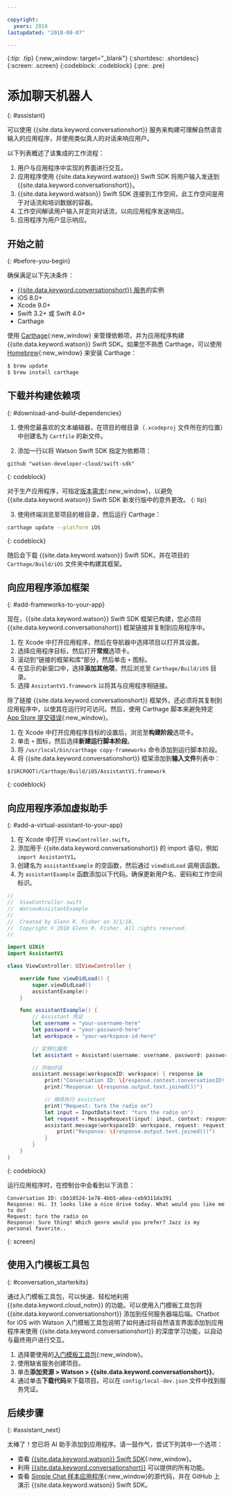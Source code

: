 ```yaml
---

copyright:
  years: 2018
lastupdated: "2018-08-07"

---
```

{:tip: .tip}
{:new_window: target="_blank"}
{:shortdesc: .shortdesc}
{:screen: .screen}
{:codeblock: .codeblock}
{:pre: .pre}

# 添加聊天机器人
{: #assistant}

可以使用 {{site.data.keyword.conversationshort}} 服务来构建可理解自然语言输入的应用程序，并使用类似真人的对话来响应用户。

以下列表概述了该集成的工作流程：

  1. 用户与应用程序中实现的界面进行交互。
  2. 应用程序使用 {{site.data.keyword.watson}} Swift SDK 将用户输入发送到 {{site.data.keyword.conversationshort}}。
  3. {{site.data.keyword.watson}} Swift SDK 连接到工作空间，此工作空间是用于对话流和培训数据的容器。
  4. 工作空间解读用户输入并定向对话流，以向应用程序发送响应。
  5. 应用程序为用户显示响应。

## 开始之前
{: #before-you-begin}

确保满足以下先决条件：

  * [{{site.data.keyword.conversationshort}} 服务](/docs/services/conversation/getting-started.html)的实例
  * iOS 8.0+
  * Xcode 9.0+
  * Swift 3.2+ 或 Swift 4.0+
  * Carthage

使用 [Carthage](https://github.com/Carthage/Carthage){:new_window} 来管理依赖项，并为应用程序构建 {{site.data.keyword.watson}} Swift SDK。如果您不熟悉 Carthage，可以使用 [Homebrew](http://brew.sh/){:new_window} 来安装 Carthage：

```bash
$ brew update
$ brew install carthage
```

## 下载并构建依赖项
{: #download-and-build-dependencies}

1. 使用您最喜欢的文本编辑器，在项目的根目录（`.xcodeproj` 文件所在的位置）中创建名为 `Cartfile` 的新文件。

2. 添加一行以将 Watson Swift SDK 指定为依赖项：
  ```
  github "watson-developer-cloud/swift-sdk"
  ```
  {: codeblock}

  对于生产应用程序，可指定[版本需求](https://github.com/Carthage/Carthage/blob/master/Documentation/Artifacts.md#version-requirement){:new_window}，以避免 {{site.data.keyword.watson}} Swift SDK 新发行版中的意外更改。
  {: tip}

3. 使用终端浏览至项目的根目录，然后运行 Carthage：
  ```bash
  carthage update --platform iOS
  ```
  {: codeblock}

  随后会下载 {{site.data.keyword.watson}} Swift SDK，并在项目的 `Carthage/Build/iOS` 文件夹中构建其框架。

## 向应用程序添加框架
{: #add-frameworks-to-your-app}

现在，{{site.data.keyword.watson}} Swift SDK 框架已构建，您必须将 {{site.data.keyword.conversationshort}} 框架链接并复制到应用程序中。

1. 在 Xcode 中打开应用程序，然后在导航器中选择项目以打开其设置。
2. 选择应用程序目标，然后打开**常规**选项卡。
3. 滚动到“链接的框架和库”部分，然后单击 `+` 图标。
4. 在显示的新窗口中，选择**添加其他项**，然后浏览至 `Carthage/Build/iOS` 目录。
5. 选择 `AssistantV1.framework` 以将其与应用程序相链接。

除了链接 {{site.data.keyword.conversationshort}} 框架外，还必须将其复制到应用程序中，以使其在运行时可访问。然后，使用 Carthage 脚本来避免特定 [App Store 提交错误](http://www.openradar.me/radar?id=6409498411401216){:new_window}。

1. 在 Xcode 中打开应用程序目标的设置后，浏览至**构建阶段**选项卡。
2. 单击 `+` 图标，然后选择**新建运行脚本阶段**。
3. 将 `/usr/local/bin/carthage copy-frameworks` 命令添加到运行脚本阶段。
4. 将 {{site.data.keyword.conversationshort}} 框架添加到**输入文件**列表中：
  ```
  $(SRCROOT)/Carthage/Build/iOS/AssistantV1.framework
  ```
  {: codeblock}

## 向应用程序添加虚拟助手
{: #add-a-virtual-assistant-to-your-app}

1. 在 Xcode 中打开 `ViewController.swift`。
2. 添加用于 {{site.data.keyword.conversationshort}} 的 import 语句，例如 `import AssistantV1`。
3. 创建名为 `assistantExample` 的空函数，然后通过 `viewDidLoad` 调用该函数。
4. 为 `assistantExample` 函数添加以下代码。确保更新用户名、密码和工作空间标识。

```swift
//
//  ViewController.swift
//  WatsonAssistantExample
//
//  Created by Glenn R. Fisher on 3/1/18.
//  Copyright © 2018 Glenn R. Fisher. All rights reserved.
//

import UIKit
import AssistantV1

class ViewController: UIViewController {

    override func viewDidLoad() {
        super.viewDidLoad()
        assistantExample()
    }

    func assistantExample() {
        // Assistant 凭证
        let username = "your-username-here"
        let password = "your-password-here"
        let workspace = "your-workspace-id-here"

        // 实例化服务
        let assistant = Assistant(username: username, password: password, version: "2018-03-01")

        // 开始对话
        assistant.message(workspaceID: workspace) { response in
            print("Conversation ID: \(response.context.conversationID!)")
            print("Response: \(response.output.text.joined())")

            // 继续执行 assistant
            print("Request: turn the radio on")
            let input = InputData(text: "turn the radio on")
            let request = MessageRequest(input: input, context: response.context)
            assistant.message(workspaceID: workspace, request: request) { response in
                print("Response: \(response.output.text.joined())")
            }
        }
    }
}
```
{: codeblock}

运行应用程序时，在控制台中会看到以下消息：
```
Conversation ID: cbb18524-1e78-4bb5-a6ea-ceb9311da391
Response: Hi. It looks like a nice drive today. What would you like me to do?
Request: turn the radio on
Response: Sure thing! Which genre would you prefer? Jazz is my personal favorite..
```
{: screen}

## 使用入门模板工具包
{: #conversation_starterkits}

通过入门模板工具包，可以快速、轻松地利用 {{site.data.keyword.cloud_notm}} 的功能。可以使用入门模板工具包将 {{site.data.keyword.conversationshort}} 添加到任何服务器端后端。Chatbot for iOS with Watson 入门模板工具包说明了如何通过将自然语言界面添加到应用程序来使用 {{site.data.keyword.conversationshort}} 的深度学习功能，以自动与最终用户进行交互。

1. 选择要使用的[入门模板工具包](https://console.bluemix.net/developer/appledevelopment/starter-kits){:new_window}。
2. 使用缺省服务创建项目。
3. 单击**添加资源 > Watson > {{site.data.keyword.conversationshort}}**。
4. 通过单击**下载代码**来下载项目。可以在 `config/local-dev.json` 文件中找到服务凭证。

## 后续步骤
{: #assistant_next}

太棒了！您已将 AI 助手添加到应用程序。请一鼓作气，尝试下列其中一个选项：

* 查看 [{{site.data.keyword.watson}} Swift SDK](https://github.com/watson-developer-cloud/swift-sdk){:new_window}。
* 利用 [{{site.data.keyword.conversationshort}}](/docs/services/conversation/index.html) 可以提供的所有功能。
* 查看 [Simple Chat 样本应用程序](https://github.com/watson-developer-cloud/simple-chat-swift){:new_window}的源代码，并在 GitHub 上演示 {{site.data.keyword.watson}} Swift SDK。
